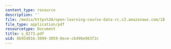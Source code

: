 ```yaml
---
content_type: resource
description: ''
file: /media/https%3A/open-learning-course-data-rc.s3.amazonaws.com/18-996-random-matrix-theory-and-its-applications-spring-2004/8b95d016309930598ececb496e983f2c_s_0273.pdf
file_type: application/pdf
resourcetype: Document
title: s_0273.pdf
uid: 8b95d016-3099-3059-8ece-cb496e983f2c
---
```

